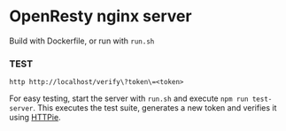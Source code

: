 # OpenResty nginx server

Build with Dockerfile, or run with `run.sh`

### TEST

```
http http://localhost/verify\?token\=<token>
```

For easy testing, start the server with `run.sh` and
execute `npm run test-server`. This executes the test suite,
generates a new token and verifies it using [HTTPie](https://httpie.org/).

